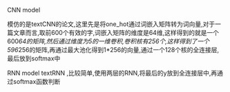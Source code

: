 CNN model

模仿的是textCNN的论文,这里先是将one_hot通过词嵌入矩阵转为词向量,对于一篇文章而言,取前600个有效的字,词嵌入矩阵的维度是64维,这样得到的就是一个600*64的矩阵,然后通过维度为5的一维卷积,卷积核有256个,这样得到了一个596*256的矩阵,再通过最大池化得到1*256的向量,通过一个128个核的全连接层,最后放到softmax中

RNN model
textRNN ,比较简单,使用两层的RNN,将最后的y放到全连接层中,再通过softmax函数判断

